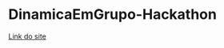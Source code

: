 # DinamicaEmGrupo-Hackathon

<a href="https://dinamica-em-grupo-hackathon.vercel.app/"> Link do site</a>